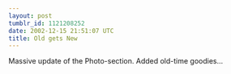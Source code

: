 ```yaml
---
layout: post
tumblr_id: 1121208252  
date: 2002-12-15 21:51:07 UTC
title: Old gets New
---
```


Massive update of the Photo-section. Added old-time goodies...
